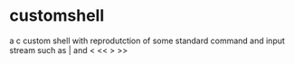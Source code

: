 # customshell
a c custom shell with reprodutction of some standard command and input stream such as | and &lt; &lt;&lt; > >>
